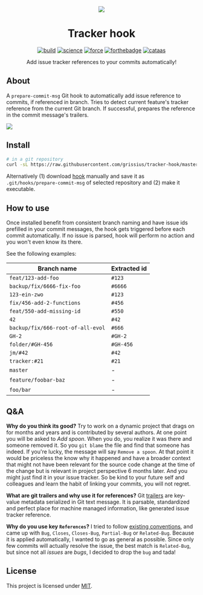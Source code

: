 <div align="center">

<img src="https://media1.tenor.com/images/4a5dcfcd22b47759b5e5729d48abc92c/tenor.gif?itemid=5532602" />

# Tracker hook

[![build](https://forthebadge.com/images/badges/fuck-it-ship-it.svg)](https://travis-ci.com/grissius/tracker-hook/builds)
[![science](https://forthebadge.com/images/badges/built-with-science.svg)](https://en.wikipedia.org/wiki/Science)
[![force](https://forthebadge.com/images/badges/powered-by-electricity.svg)](https://www.starwars.com/databank/force-lightning)
[![forthebadge](https://forthebadge.com/images/badges/uses-badges.svg)](https://forthebadge.com)
[![cataas](https://forthebadge.com/images/badges/contains-cat-gifs.svg)](https://cataas.com/)

Add issue tracker references to your commits automatically!

</div>

## About

A `prepare-commit-msg` Git hook to automatically add issue reference to commits, if referenced in branch.
Tries to detect current feature's tracker reference from the current Git branch.
If successful, prepares the reference in the commit message's trailers.

![](https://i.imgur.com/L4BasUu.gif)

## Install

```bash
# in a git repository
curl -sL https://raw.githubusercontent.com/grissius/tracker-hook/master/scripts/install.sh | bash
```

Alternatively (1) download [hook](https://raw.githubusercontent.com/grissius/tracker-hook/master/lib/hook.sh) manually and save it as `.git/hooks/prepare-commit-msg` of selected repository and (2) make it executable.

## How to use

Once installed benefit from consistent branch naming and have issue ids prefilled in your commit messages, the hook gets triggered before each commit automatically.
If no issue is parsed, hook will perform no action and you won't even know its there.

See the following examples:

| Branch name                       | Extracted id |
| --------------------------------- | ------------ |
| `feat/123-add-foo`                | `#123`       |
| `backup/fix/6666-fix-foo`         | `#6666`      |
| `123-ein-zwo`                     | `#123`       |
| `fix/456-add-2-functions`         | `#456`       |
| `feat/550-add-missing-id`         | `#550`       |
| `42`                              | `#42`        |
| `backup/fix/666-root-of-all-evol` | `#666`       |
| `GH-2`                            | `#GH-2`      |
| `folder/#GH-456`                  | `#GH-456`    |
| `jm/#42`                          | `#42`        |
| `tracker:#21`                     | `#21`        |
| `master`                          | -            |
| `feature/foobar-baz`              | -            |
| `foo/bar`                         | -            |

## Q&A

**Why do you think its good?**
Try to work on a dynamic project that drags on for months and years and is contributed by several authors. At one point you will be asked to _Add spoon_. When you do, you realize it was there and someone removed it. So you `git blame` the file and find that someone has indeed. If you're lucky, the message will say `Remove a spoon`. At that point it would be priceless the know why it happened and have a broader context that might not have been relevant for the source code change at the time of the change but is relevant in project perspective 6 months later. And you might just find it in your issue tracker. So be kind to your future self and colleagues and learn the habit of linking your commits, you will not regret.

**What are git trailers and why use it for references?**
Git [trailers](https://git-scm.com/docs/git-interpret-trailers) are key-value metadata serialized in Git text message. It is parsable, standardized and perfect place for machine managed information, like generated issue tracker reference.

**Why do you use key `References`?**
I tried to follow [existing conventions](https://git.wiki.kernel.org/index.php/CommitMessageConventions), and came up with `Bug`, `Closes`, `Closes-Bug`, `Partial-Bug` or `Related-Bug`. Because it is applied automatically, I wanted to go as general as possible. Since only few commits will actually resolve the issue, the best match is `Related-Bug`, but since not all _issues_ are _bugs_, I decided to drop the `bug` and tada!

## License

This project is licensed under [MIT](./LICENSE).
